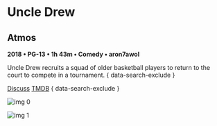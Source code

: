 # Uncle Drew

## Atmos

**2018 • PG-13 • 1h 43m • Comedy • aron7awol**

Uncle Drew recruits a squad of older basketball players to return to the court to compete in a tournament.
{ data-search-exclude }

[Discuss](https://www.avsforum.com/threads/bass-eq-for-filtered-movies.2995212/post-56835730)  [TMDB](https://www.themoviedb.org/movie/474335)
{ data-search-exclude }

![img 0](https://fanart.tv/fanart/movies/474335/moviethumb/uncle-drew-5b9b8a28705f7.jpg)

![img 1](https://i.imgur.com/t1VJ9ef.png)

